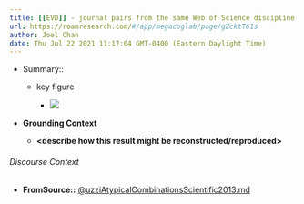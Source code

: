 ```yaml
---
title: [[EVD]] - journal pairs from the same Web of Science discipline had significantly higher z-scores than journal pairs across disciplines - [[@uzziAtypicalCombinationsScientific2013]]
url: https://roamresearch.com/#/app/megacoglab/page/gZcktT61s
author: Joel Chan
date: Thu Jul 22 2021 11:17:04 GMT-0400 (Eastern Daylight Time)
---
```


- Summary::

    - key figure

        - ![](https://firebasestorage.googleapis.com/v0/b/firescript-577a2.appspot.com/o/imgs%2Fapp%2Fmegacoglab%2F8-0mT-uHZk.png?alt=media&token=ec7313b7-61fe-4753-bb4a-00f178068e3c)
- **Grounding Context**

    - __<describe how this result might be reconstructed/reproduced>__

###### Discourse Context

- **FromSource::** [@uzziAtypicalCombinationsScientific2013.md](@uzziAtypicalCombinationsScientific2013.md)
